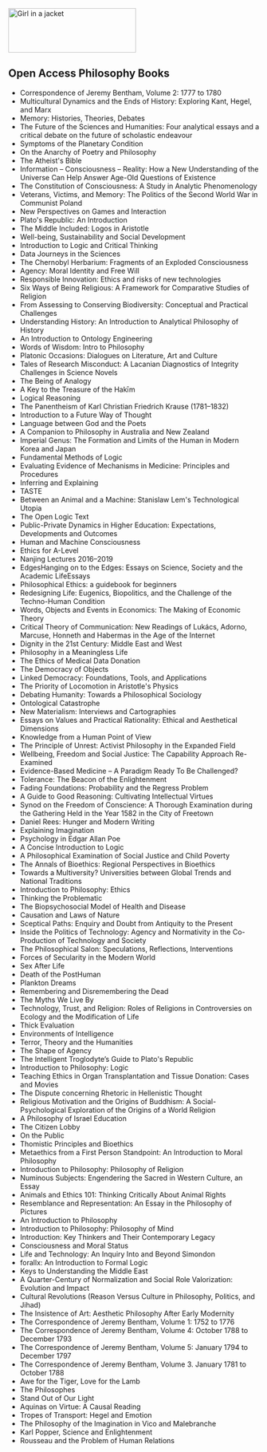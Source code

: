 <img src="https://github.com/manjunath5496/List-of-effects/blob/main/1/1024px-CC-BY-NC-ND.svg.png" alt="Girl in a jacket" width="256" height="89">

</br>

<h2>Open Access Philosophy Books</h2>



<ul>

                             

 <li><a target="_blank" href="https://github.com/manjunath5496/Open-Access-Philosophy-Books/blob/master/ph(1).pdf" style="text-decoration:none;">
Correspondence of Jeremy Bentham, Volume 2: 1777 to 1780</a></li>

 <li><a target="_blank" href="https://github.com/manjunath5496/Open-Access-Philosophy-Books/blob/master/ph(2).pdf" style="text-decoration:none;">Multicultural Dynamics and the Ends of History: Exploring Kant, Hegel, and Marx</a></li>

<li><a target="_blank" href="https://github.com/manjunath5496/Open-Access-Philosophy-Books/blob/master/ph(3).pdf" style="text-decoration:none;">Memory: Histories, Theories, Debates</a></li>
 <li><a target="_blank" href="https://github.com/manjunath5496/Open-Access-Philosophy-Books/blob/master/ph(4).pdf" style="text-decoration:none;">The Future of the Sciences
and Humanities: Four analytical essays and a critical debate on the future of scholastic endeavour</a></li>                              
<li><a target="_blank" href="https://github.com/manjunath5496/Open-Access-Philosophy-Books/blob/master/ph(5).pdf" style="text-decoration:none;">Symptoms of the Planetary Condition</a></li>
<li><a target="_blank" href="https://github.com/manjunath5496/Open-Access-Philosophy-Books/blob/master/ph(6).pdf" style="text-decoration:none;">On the Anarchy of Poetry and Philosophy</a></li>
 <li><a target="_blank" href="https://github.com/manjunath5496/Open-Access-Philosophy-Books/blob/master/ph(7).pdf" style="text-decoration:none;">The Atheist's Bible</a></li>

 <li><a target="_blank" href="https://github.com/manjunath5496/Open-Access-Philosophy-Books/blob/master/ph(8).pdf" style="text-decoration:none;"> Information –
Consciousness – Reality: How a New Understanding of the Universe Can Help Answer Age-Old Questions of Existence </a></li>
   <li><a target="_blank" href="https://github.com/manjunath5496/Open-Access-Philosophy-Books/blob/master/ph(9).pdf" style="text-decoration:none;">The Constitution of Consciousness: A Study in Analytic Phenomenology</a></li>
  
   
 <li><a target="_blank" href="https://github.com/manjunath5496/Open-Access-Philosophy-Books/blob/master/ph(10).pdf" style="text-decoration:none;">Veterans, Victims,
and Memory: The Politics of the Second World War in Communist Poland</a></li>                              
<li><a target="_blank" href="https://github.com/manjunath5496/Open-Access-Philosophy-Books/blob/master/ph(11).pdf" style="text-decoration:none;">New Perspectives
on Games and Interaction</a></li>
<li><a target="_blank" href="https://github.com/manjunath5496/Open-Access-Philosophy-Books/blob/master/ph(12).pdf" style="text-decoration:none;">Plato's Republic: 
An Introduction</a></li>
<li><a target="_blank" href="https://github.com/manjunath5496/Open-Access-Philosophy-Books/blob/master/ph(13).pdf" style="text-decoration:none;">The Middle Included: Logos in Aristotle</a></li>

<li><a target="_blank" href="https://github.com/manjunath5496/Open-Access-Philosophy-Books/blob/master/ph(14).pdf" style="text-decoration:none;">Well-being, Sustainability and Social Development</a></li>
                              
<li><a target="_blank" href="https://github.com/manjunath5496/Open-Access-Philosophy-Books/blob/master/ph(15).pdf" style="text-decoration:none;">Introduction to Logic and
Critical Thinking</a></li>

<li><a target="_blank" href="https://github.com/manjunath5496/Open-Access-Philosophy-Books/blob/master/ph(16).pdf" style="text-decoration:none;">Data Journeys in the Sciences</a></li>

  <li><a target="_blank" href="https://github.com/manjunath5496/Open-Access-Philosophy-Books/blob/master/ph(17).pdf" style="text-decoration:none;">The Chernobyl Herbarium: 
Fragments of an Exploded Consciousness</a></li>   
  
<li><a target="_blank" href="https://github.com/manjunath5496/Open-Access-Philosophy-Books/blob/master/ph(18).pdf" style="text-decoration:none;">Agency: 
Moral Identity and Free Will</a></li> 

  
<li><a target="_blank" href="https://github.com/manjunath5496/Open-Access-Philosophy-Books/blob/master/ph(19).pdf" style="text-decoration:none;">Responsible Innovation: Ethics and risks of new technologies</a></li> 

<li><a target="_blank" href="https://github.com/manjunath5496/Open-Access-Philosophy-Books/blob/master/ph(20).pdf" style="text-decoration:none;">Six Ways of Being Religious: A Framework for Comparative Studies of Religion</a></li>

<li><a target="_blank" href="https://github.com/manjunath5496/Open-Access-Philosophy-Books/blob/master/ph(21).pdf" style="text-decoration:none;">From Assessing
to Conserving Biodiversity: Conceptual and Practical Challenges</a></li>
<li><a target="_blank" href="https://github.com/manjunath5496/Open-Access-Philosophy-Books/blob/master/ph(22).pdf" style="text-decoration:none;">Understanding
History: An Introduction to Analytical Philosophy of History</a></li> 
 <li><a target="_blank" href="https://github.com/manjunath5496/Open-Access-Philosophy-Books/blob/master/ph(23).pdf" style="text-decoration:none;">An Introduction to
Ontology Engineering</a></li> 
 

   <li><a target="_blank" href="https://github.com/manjunath5496/Open-Access-Philosophy-Books/blob/master/ph(24).pdf" style="text-decoration:none;">Words of Wisdom: Intro to Philosophy</a></li>
 
   <li><a target="_blank" href="https://github.com/manjunath5496/Open-Access-Philosophy-Books/blob/master/ph(25).pdf" style="text-decoration:none;">Platonic Occasions: 
Dialogues on Literature, Art and Culture</a></li>                              
 <li><a target="_blank" href="https://github.com/manjunath5496/Open-Access-Philosophy-Books/blob/master/ph(26).pdf" style="text-decoration:none;">Tales of Research
Misconduct: A Lacanian Diagnostics of Integrity Challenges in Science Novels</a></li>
 <li><a target="_blank" href="https://github.com/manjunath5496/Open-Access-Philosophy-Books/blob/master/ph(27).pdf" style="text-decoration:none;">The Being of Analogy</a></li>
   
 
   <li><a target="_blank" href="https://github.com/manjunath5496/Open-Access-Philosophy-Books/blob/master/ph(28).pdf" style="text-decoration:none;">A Key to the Treasure of the Hakīm</a></li>
 
   <li><a target="_blank" href="https://github.com/manjunath5496/Open-Access-Philosophy-Books/blob/master/ph(29).pdf" style="text-decoration:none;">Logical Reasoning</a></li>                              

  <li><a target="_blank" href="https://github.com/manjunath5496/Open-Access-Philosophy-Books/blob/master/ph(30).pdf" style="text-decoration:none;">The Panentheism of Karl Christian Friedrich Krause (1781–1832)</a></li>
 
   <li><a target="_blank" href="https://github.com/manjunath5496/Open-Access-Philosophy-Books/blob/master/ph(31).pdf" style="text-decoration:none;">Introduction to a Future Way of Thought</a></li> 
    <li><a target="_blank" href="https://github.com/manjunath5496/Open-Access-Philosophy-Books/blob/master/ph(32).pdf" style="text-decoration:none;">Language between God and the Poets</a></li> 

   <li><a target="_blank" href="https://github.com/manjunath5496/Open-Access-Philosophy-Books/blob/master/ph(33).pdf" style="text-decoration:none;">A Companion to Philosophy in Australia and New Zealand</a></li>                              

  <li><a target="_blank" href="https://github.com/manjunath5496/Open-Access-Philosophy-Books/blob/master/ph(34).pdf" style="text-decoration:none;">Imperial Genus: 
The Formation and Limits of the Human in Modern Korea and Japan</a></li> 
 
  <li><a target="_blank" href="https://github.com/manjunath5496/Open-Access-Philosophy-Books/blob/master/ph(35).pdf" style="text-decoration:none;">Fundamental Methods of Logic</a></li> 

  <li><a target="_blank" href="https://github.com/manjunath5496/Open-Access-Philosophy-Books/blob/master/ph(36).pdf" style="text-decoration:none;">Evaluating Evidence
of Mechanisms in Medicine: Principles and Procedures</a></li> 
 
<li><a target="_blank" href="https://github.com/manjunath5496/Open-Access-Philosophy-Books/blob/master/ph(37).pdf" style="text-decoration:none;">Inferring
and Explaining</a></li>
 <li><a target="_blank" href="https://github.com/manjunath5496/Open-Access-Philosophy-Books/blob/master/ph(38).pdf" style="text-decoration:none;">TASTE</a></li>
<li><a target="_blank" href="https://github.com/manjunath5496/Open-Access-Philosophy-Books/blob/master/ph(39).pdf" style="text-decoration:none;">Between an Animal and a Machine: Stanislaw Lem's Technological Utopia</a></li>
 <li><a target="_blank" href="https://github.com/manjunath5496/Open-Access-Philosophy-Books/blob/master/ph(40).pdf" style="text-decoration:none;">The Open Logic Text</a></li>                              
<li><a target="_blank" href="https://github.com/manjunath5496/Open-Access-Philosophy-Books/blob/master/ph(41).pdf" style="text-decoration:none;">Public-Private Dynamics in Higher Education: Expectations, Developments and Outcomes</a></li>
<li><a target="_blank" href="https://github.com/manjunath5496/Open-Access-Philosophy-Books/blob/master/ph(42).pdf" style="text-decoration:none;">Human and Machine Consciousness</a></li>
 
  <li><a target="_blank" href="https://github.com/manjunath5496/Open-Access-Philosophy-Books/blob/master/ph(43).pdf" style="text-decoration:none;">Ethics for A-Level</a></li>
 <li><a target="_blank" href="https://github.com/manjunath5496/Open-Access-Philosophy-Books/blob/master/ph(44).pdf" style="text-decoration:none;">Nanjing Lectures 2016–2019</a></li>
   <li><a target="_blank" href="https://github.com/manjunath5496/Open-Access-Philosophy-Books/blob/master/ph(45).pdf" style="text-decoration:none;">EdgesHanging on to the Edges: Essays on Science, Society and the Academic LifeEssays</a></li>  
   
<li><a target="_blank" href="https://github.com/manjunath5496/Open-Access-Philosophy-Books/blob/master/ph(46).pdf" style="text-decoration:none;">Philosophical Ethics: 
a guidebook for beginners</a></li> 
                             
<li><a target="_blank" href="https://github.com/manjunath5496/Open-Access-Philosophy-Books/blob/master/ph(47).pdf" style="text-decoration:none;">Redesigning Life:
Eugenics, Biopolitics, and the Challenge of the Techno-Human Condition</a></li>
<li><a target="_blank" href="https://github.com/manjunath5496/Open-Access-Philosophy-Books/blob/master/ph(48).pdf" style="text-decoration:none;">Words, Objects and Events
in Economics: The Making of Economic Theory</a></li>

<li><a target="_blank" href="https://github.com/manjunath5496/Open-Access-Philosophy-Books/blob/master/ph(49).pdf" style="text-decoration:none;">Critical Theory of Communication: New Readings of Lukács, Adorno, Marcuse, Honneth and Habermas in the Age of the Internet</a></li>
                              
<li><a target="_blank" href="https://github.com/manjunath5496/Open-Access-Philosophy-Books/blob/master/ph(50).pdf" style="text-decoration:none;">Dignity in the 21st Century: 
Middle East and West</a></li>
<li><a target="_blank" href="https://github.com/manjunath5496/Open-Access-Philosophy-Books/blob/master/ph(51).pdf" style="text-decoration:none;">Philosophy in a Meaningless Life</a></li>
<li><a target="_blank" href="https://github.com/manjunath5496/Open-Access-Philosophy-Books/blob/master/ph(52).pdf" style="text-decoration:none;">The Ethics of Medical Data
Donation</a></li>

<li><a target="_blank" href="https://github.com/manjunath5496/Open-Access-Philosophy-Books/blob/master/ph(53).pdf" style="text-decoration:none;">The Democracy of Objects</a></li>
 
<li><a target="_blank" href="https://github.com/manjunath5496/Open-Access-Philosophy-Books/blob/master/ph(54).pdf" style="text-decoration:none;">Linked Democracy: 
Foundations, Tools, and Applications </a></li>

<li><a target="_blank" href="https://github.com/manjunath5496/Open-Access-Philosophy-Books/blob/master/ph(55).pdf" style="text-decoration:none;">The Priority of Locomotion
in Aristotle's Physics</a></li>
 
  <li><a target="_blank" href="https://github.com/manjunath5496/Open-Access-Philosophy-Books/blob/master/ph(56).pdf" style="text-decoration:none;">Debating Humanity:
Towards a Philosophical Sociology </a></li>                              

  <li><a target="_blank" href="https://github.com/manjunath5496/Open-Access-Philosophy-Books/blob/master/ph(57).pdf" style="text-decoration:none;">Ontological Catastrophe</a></li>
 
   <li><a target="_blank" href="https://github.com/manjunath5496/Open-Access-Philosophy-Books/blob/master/ph(58).pdf" style="text-decoration:none;">New Materialism:
Interviews and Cartographies</a></li>
    <li><a target="_blank" href="https://github.com/manjunath5496/Open-Access-Philosophy-Books/blob/master/ph(59).pdf" style="text-decoration:none;">Essays on Values and Practical Rationality: Ethical and Aesthetical Dimensions</a></li>
 
  <li><a target="_blank" href="https://github.com/manjunath5496/Open-Access-Philosophy-Books/blob/master/ph(60).pdf" style="text-decoration:none;">Knowledge from a Human
Point of View </a></li>
 
   <li><a target="_blank" href="https://github.com/manjunath5496/Open-Access-Philosophy-Books/blob/master/ph(61).pdf" style="text-decoration:none;"> The Principle of Unrest: 
Activist Philosophy in the Expanded Field</a></li>
 
   <li><a target="_blank" href="https://github.com/manjunath5496/Open-Access-Philosophy-Books/blob/master/ph(62).pdf" style="text-decoration:none;">Wellbeing, Freedom
and Social Justice: The Capability Approach Re-Examined</a></li>
 
   <li><a target="_blank" href="https://github.com/manjunath5496/Open-Access-Philosophy-Books/blob/master/ph(63).pdf" style="text-decoration:none;">Evidence-Based Medicine – A Paradigm Ready To Be Challenged?</a></li>                              

  <li><a target="_blank" href="https://github.com/manjunath5496/Open-Access-Philosophy-Books/blob/master/ph(64).pdf" style="text-decoration:none;">Tolerance: 
The Beacon of the Enlightenment</a></li>
 
   <li><a target="_blank" href="https://github.com/manjunath5496/Open-Access-Philosophy-Books/blob/master/ph(65).pdf" style="text-decoration:none;">Fading Foundations: 
Probability and the Regress Problem </a></li> 

   <li><a target="_blank" href="https://github.com/manjunath5496/Open-Access-Philosophy-Books/blob/master/ph(66).pdf" style="text-decoration:none;">A Guide to Good Reasoning: Cultivating Intellectual Virtues</a></li> 
 
   <li><a target="_blank" href="https://github.com/manjunath5496/Open-Access-Philosophy-Books/blob/master/ph(67).pdf" style="text-decoration:none;">Synod on the Freedom of Conscience: A Thorough Examination during the Gathering Held in the Year 1582 in the City of Freetown</a></li>                              

  <li><a target="_blank" href="https://github.com/manjunath5496/Open-Access-Philosophy-Books/blob/master/ph(68).pdf" style="text-decoration:none;">Daniel Rees: Hunger and Modern Writing</a></li> 
 
  
   <li><a target="_blank" href="https://github.com/manjunath5496/Open-Access-Philosophy-Books/blob/master/ph(69).pdf" style="text-decoration:none;">Explaining Imagination</a></li>                              

  <li><a target="_blank" href="https://github.com/manjunath5496/Open-Access-Philosophy-Books/blob/master/ph(70).pdf" style="text-decoration:none;">Psychology in Edgar Allan Poe</a></li> 
  
 
 <li><a target="_blank" href="https://github.com/manjunath5496/Open-Access-Philosophy-Books/blob/master/ph(71).pdf" style="text-decoration:none;">A Concise Introduction to Logic</a></li>
 
 <li><a target="_blank" href="https://github.com/manjunath5496/Open-Access-Philosophy-Books/blob/master/ph(72).pdf" style="text-decoration:none;">A Philosophical
Examination of Social Justice and Child Poverty</a></li> 
 
 
 <li><a target="_blank" href="https://github.com/manjunath5496/Open-Access-Philosophy-Books/blob/master/ph(73).pdf" style="text-decoration:none;">The Annals of Bioethics: Regional Perspectives in Bioethics</a></li>
  <li><a target="_blank" href="https://github.com/manjunath5496/Open-Access-Philosophy-Books/blob/master/ph(74).pdf" style="text-decoration:none;">Towards a Multiversity?
Universities between Global Trends and National Traditions</a></li>
    <li><a target="_blank" href="https://github.com/manjunath5496/Open-Access-Philosophy-Books/blob/master/ph(75).pdf" style="text-decoration:none;">Introduction to Philosophy: Ethics</a></li>                        
<li><a target="_blank" href="https://github.com/manjunath5496/Open-Access-Philosophy-Books/blob/master/ph(76).pdf" style="text-decoration:none;">Thinking the Problematic</a></li>

 <li><a target="_blank" href="https://github.com/manjunath5496/Open-Access-Philosophy-Books/blob/master/ph(77).pdf" style="text-decoration:none;">The Biopsychosocial Model of Health and Disease</a></li> 
 
 
 <li><a target="_blank" href="https://github.com/manjunath5496/Open-Access-Philosophy-Books/blob/master/ph(78).pdf" style="text-decoration:none;">Causation and Laws of Nature</a></li>
  <li><a target="_blank" href="https://github.com/manjunath5496/Open-Access-Philosophy-Books/blob/master/ph(79).pdf" style="text-decoration:none;">Sceptical Paths: 
Enquiry and Doubt from Antiquity to the Present</a></li>


 <li><a target="_blank" href="https://github.com/manjunath5496/Open-Access-Philosophy-Books/blob/master/ph(80).pdf" style="text-decoration:none;">Inside the Politics of Technology: Agency and Normativity in the Co-Production of Technology and Society</a></li> 
 
 
 <li><a target="_blank" href="https://github.com/manjunath5496/Open-Access-Philosophy-Books/blob/master/ph(81).pdf" style="text-decoration:none;">The Philosophical Salon: 
Speculations, Reflections, Interventions</a></li>
  <li><a target="_blank" href="https://github.com/manjunath5496/Open-Access-Philosophy-Books/blob/master/ph(82).pdf" style="text-decoration:none;">Forces of Secularity
in the Modern World</a></li>

 <li><a target="_blank" href="https://github.com/manjunath5496/Open-Access-Philosophy-Books/blob/master/ph(83).pdf" style="text-decoration:none;">Sex After Life</a></li>
  <li><a target="_blank" href="https://github.com/manjunath5496/Open-Access-Philosophy-Books/blob/master/ph(84).pdf" style="text-decoration:none;">Death of the PostHuman</a></li>

 <li><a target="_blank" href="https://github.com/manjunath5496/Open-Access-Philosophy-Books/blob/master/ph(85).pdf" style="text-decoration:none;">Plankton Dreams</a></li>
  <li><a target="_blank" href="https://github.com/manjunath5496/Open-Access-Philosophy-Books/blob/master/ph(86).pdf" style="text-decoration:none;">Remembering and
Disremembering the Dead</a></li>

 <li><a target="_blank" href="https://github.com/manjunath5496/Open-Access-Philosophy-Books/blob/master/ph(87).pdf" style="text-decoration:none;">The Myths We Live By</a></li>
  <li><a target="_blank" href="https://github.com/manjunath5496/Open-Access-Philosophy-Books/blob/master/ph(88).pdf" style="text-decoration:none;">Technology, Trust, and Religion: Roles of Religions in Controversies on Ecology and the Modification of Life</a></li>
  <li><a target="_blank" href="https://github.com/manjunath5496/Open-Access-Philosophy-Books/blob/master/ph(89).pdf" style="text-decoration:none;">Thick Evaluation</a></li>
  
  
  <li><a target="_blank" href="https://github.com/manjunath5496/Open-Access-Philosophy-Books/blob/master/ph(90).pdf" style="text-decoration:none;"> Environments of Intelligence</a></li>
  <li><a target="_blank" href="https://github.com/manjunath5496/Open-Access-Philosophy-Books/blob/master/ph(91).pdf" style="text-decoration:none;">Terror, Theory and the Humanities</a></li>

 <li><a target="_blank" href="https://github.com/manjunath5496/Open-Access-Philosophy-Books/blob/master/ph(92).pdf" style="text-decoration:none;">The Shape of Agency</a></li>
  <li><a target="_blank" href="https://github.com/manjunath5496/Open-Access-Philosophy-Books/blob/master/ph(93).pdf" style="text-decoration:none;">The Intelligent Troglodyte’s Guide to Plato's Republic</a></li>
  <li><a target="_blank" href="https://github.com/manjunath5496/Open-Access-Philosophy-Books/blob/master/ph(94).pdf" style="text-decoration:none;">Introduction to Philosophy: Logic</a></li> 
  
   <li><a target="_blank" href="https://github.com/manjunath5496/Open-Access-Philosophy-Books/blob/master/ph(95).pdf" style="text-decoration:none;">Teaching Ethics in
Organ Transplantation and Tissue Donation: Cases and Movies</a></li>  
  
<li><a target="_blank" href="https://github.com/manjunath5496/Open-Access-Philosophy-Books/blob/master/ph(96).pdf" style="text-decoration:none;">The Dispute concerning Rhetoric
in Hellenistic Thought</a></li> 
  
  
<li><a target="_blank" href="https://github.com/manjunath5496/Open-Access-Philosophy-Books/blob/master/ph(97).pdf" style="text-decoration:none;">Religious Motivation and the Origins of Buddhism: A Social-Psychological Exploration of the Origins of a World Religion</a></li>


 <li><a target="_blank" href="https://github.com/manjunath5496/Open-Access-Philosophy-Books/blob/master/ph(98).pdf" style="text-decoration:none;">A Philosophy of Israel Education</a></li> 
  
   <li><a target="_blank" href="https://github.com/manjunath5496/Open-Access-Philosophy-Books/blob/master/ph(99).pdf" style="text-decoration:none;">The Citizen Lobby</a></li>  
  
<li><a target="_blank" href="https://github.com/manjunath5496/Open-Access-Philosophy-Books/blob/master/ph(100).pdf" style="text-decoration:none;">On
the Public</a></li>  
  
 <li><a target="_blank" href="https://github.com/manjunath5496/Open-Access-Philosophy-Books/blob/master/ph(101).pdf" style="text-decoration:none;">Thomistic Principles
and Bioethics</a></li> 
  
   <li><a target="_blank" href="https://github.com/manjunath5496/Open-Access-Philosophy-Books/blob/master/ph(102).pdf" style="text-decoration:none;">Metaethics from a
First Person Standpoint: An Introduction to Moral Philosophy</a></li> 
  
   
 <li><a target="_blank" href="https://github.com/manjunath5496/Open-Access-Philosophy-Books/blob/master/ph(103).pdf" style="text-decoration:none;">Introduction to Philosophy: Philosophy of Religion</a></li> 
  
   <li><a target="_blank" href="https://github.com/manjunath5496/Open-Access-Philosophy-Books/blob/master/ph(104).pdf" style="text-decoration:none;">Numinous Subjects: Engendering the Sacred in Western Culture, an Essay</a></li>  
   
 <li><a target="_blank" href="https://github.com/manjunath5496/Open-Access-Philosophy-Books/blob/master/ph(105).pdf" style="text-decoration:none;">Animals and Ethics 101: Thinking Critically About Animal Rights</a></li> 
 
<li><a target="_blank" href="https://github.com/manjunath5496/Open-Access-Philosophy-Books/blob/master/ph(106).pdf" style="text-decoration:none;">Resemblance and Representation: 
An Essay in the Philosophy of Pictures</a></li> 
  
   <li><a target="_blank" href="https://github.com/manjunath5496/Open-Access-Philosophy-Books/blob/master/ph(107).pdf" style="text-decoration:none;">An Introduction to Philosophy</a></li> 
  
   
 <li><a target="_blank" href="https://github.com/manjunath5496/Open-Access-Philosophy-Books/blob/master/ph(108).pdf" style="text-decoration:none;">Introduction to Philosophy: Philosophy of Mind</a></li> 
  
   <li><a target="_blank" href="https://github.com/manjunath5496/Open-Access-Philosophy-Books/blob/master/ph(109).pdf" style="text-decoration:none;">Introduction: Key Thinkers and Their Contemporary Legacy</a></li>  
   
 <li><a target="_blank" href="https://github.com/manjunath5496/Open-Access-Philosophy-Books/blob/master/ph(110).pdf" style="text-decoration:none;">Consciousness and Moral Status </a></li>  
   
<li><a target="_blank" href="https://github.com/manjunath5496/Open-Access-Philosophy-Books/blob/master/ph(111).pdf" style="text-decoration:none;">Life and Technology:
An Inquiry Into and Beyond Simondon</a></li> 
  
   
 <li><a target="_blank" href="https://github.com/manjunath5496/Open-Access-Philosophy-Books/blob/master/ph(112).pdf" style="text-decoration:none;">forallx: 
An Introduction to Formal Logic</a></li> 
  
   <li><a target="_blank" href="https://github.com/manjunath5496/Open-Access-Philosophy-Books/blob/master/ph(113).pdf" style="text-decoration:none;">Keys to Understanding the Middle East</a></li>  
   
<li><a target="_blank" href="https://github.com/manjunath5496/Open-Access-Philosophy-Books/blob/master/ph(114).pdf" style="text-decoration:none;">A Quarter-Century of Normalization and Social Role Valorization: Evolution and Impact</a></li>
 <li><a target="_blank" href="https://github.com/manjunath5496/Open-Access-Philosophy-Books/blob/master/ph(115).pdf" style="text-decoration:none;">Cultural Revolutions (Reason Versus Culture in Philosophy, Politics, and Jihad)</a></li>  
   
 <li><a target="_blank" href="https://github.com/manjunath5496/Open-Access-Philosophy-Books/blob/master/ph(116).pdf" style="text-decoration:none;">The Insistence of Art: Aesthetic Philosophy After Early Modernity</a></li>   
   
   <li><a target="_blank" href="https://github.com/manjunath5496/Open-Access-Philosophy-Books/blob/master/ph(117).pdf" style="text-decoration:none;">
The Correspondence of Jeremy Bentham, Volume 1: 1752 to 1776 </a></li>  
   
 <li><a target="_blank" href="https://github.com/manjunath5496/Open-Access-Philosophy-Books/blob/master/ph(118).pdf" style="text-decoration:none;">The Correspondence of Jeremy Bentham, Volume 4: October 1788 to December 1793</a></li>  
   
  <li><a target="_blank" href="https://github.com/manjunath5496/Open-Access-Philosophy-Books/blob/master/ph(119).pdf" style="text-decoration:none;">The Correspondence of Jeremy Bentham, Volume 5: January 1794 to December 1797</a></li> 
  
   <li><a target="_blank" href="https://github.com/manjunath5496/Open-Access-Philosophy-Books/blob/master/ph(120).pdf" style="text-decoration:none;">The Correspondence of Jeremy Bentham, Volume 3. January 1781 to October 1788</a></li>  
   
 <li><a target="_blank" href="https://github.com/manjunath5496/Open-Access-Philosophy-Books/blob/master/ph(121).pdf" style="text-decoration:none;">Awe for the Tiger, Love for the Lamb</a></li>   
   
   <li><a target="_blank" href="https://github.com/manjunath5496/Open-Access-Philosophy-Books/blob/master/ph(122).pdf" style="text-decoration:none;">The Philosophes</a></li>  

 <li><a target="_blank" href="https://github.com/manjunath5496/Open-Access-Philosophy-Books/blob/master/ph(123).pdf" style="text-decoration:none;">Stand Out of Our Light</a></li>  
   
  <li><a target="_blank" href="https://github.com/manjunath5496/Open-Access-Philosophy-Books/blob/master/ph(124).pdf" style="text-decoration:none;">Aquinas on Virtue: A Causal Reading</a></li> 
  
   <li><a target="_blank" href="https://github.com/manjunath5496/Open-Access-Philosophy-Books/blob/master/ph(125).pdf" style="text-decoration:none;">
Tropes of Transport: Hegel and Emotion </a></li>  
   
 <li><a target="_blank" href="https://github.com/manjunath5496/Open-Access-Philosophy-Books/blob/master/ph(126).pdf" style="text-decoration:none;">The Philosophy of the Imagination in Vico and Malebranche</a></li>   
   
   <li><a target="_blank" href="https://github.com/manjunath5496/Open-Access-Philosophy-Books/blob/master/ph(127).pdf" style="text-decoration:none;">Karl Popper, Science
and Enlightenment</a></li>  

   
   <li><a target="_blank" href="https://github.com/manjunath5496/Open-Access-Philosophy-Books/blob/master/ph(128).pdf" style="text-decoration:none;">Rousseau and the Problem of Human Relations</a></li>  







</ul>
